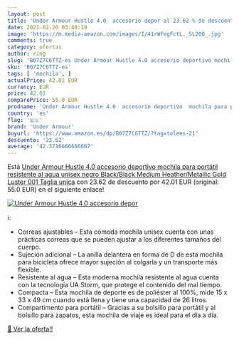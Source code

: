 ```yaml
---
layout: post
title: 'Under Armour Hustle 4.0  accesorio depor al 23.62 % de descuento'
date: 2021-02-20 03:40:19
image: 'https://m.media-amazon.com/images/I/41rWFegFctL._SL200_.jpg'
comments: true
category: ofertas
author: ring
slug: 'B07Z7C6TTZ-es Under Armour Hustle 4.0 accesorio deportivo mochila para...'
sku: 'B07Z7C6TTZ-es'
tags: [ 'mochila', ]
actualPrice: 42.01 EUR
currency: EUR
price: 42.01
comparePrice: 55.0 EUR
prodname: 'Under Armour Hustle 4.0  accesorio deportivo  mochila para portátil resistente al agua unisex  negro  Black/Black Medium Heather/Metallic Gold Luster 001    Taglia unica'
country: 'es'
flag: '🇪🇸'
brand: 'Under Armour'
buyurl: 'https://www.amazon.es/dp/B07Z7C6TTZ/?tag=tolees-21'
descuento: '23.62'
average: '42.3716666666667'
---
```


Está [Under Armour Hustle 4.0  accesorio deportivo  mochila para portátil resistente al agua unisex  negro  Black/Black Medium Heather/Metallic Gold Luster 001    Taglia unica](https://www.amazon.es/dp/B07Z7C6TTZ/?tag=tolees-21) con 23.62 de descuento por 42.01 EUR (original: 55.0 EUR) en el siguiente enlace!

[![Under Armour Hustle 4.0  accesorio depor](https://m.media-amazon.com/images/I/41rWFegFctL._SL200_.jpg)](https://www.amazon.es/dp/B07Z7C6TTZ/?tag=tolees-21)

ℹ️:

- Correas ajustables – Esta cómoda mochila unisex cuenta con unas prácticas correas que se pueden ajustar a los diferentes tamaños del cuerpo.
- Sujeción adicional – La anilla delantera en forma de D de esta mochila para bicicleta ofrece mayor sujeción al colgarla y un transporte más flexible.
- Resistente al agua – Esta moderna mochila resistente al agua cuenta con la tecnología UA Storm, que protege el contenido del mal tiempo.
- Compacta – Esta mochila de deporte es de poliéster al 100%, mide 15 x 33 x 49 cm cuando está llena y tiene una capacidad de 26 litros.
- Compartimento para portátil – Gracias a su bolsillo para portátil y al bolsillo para zapatos, esta mochila de viaje es ideal para el día a día.

[🛒 Ver la oferta!!](https://www.amazon.es/dp/B07Z7C6TTZ/?tag=tolees-21)
